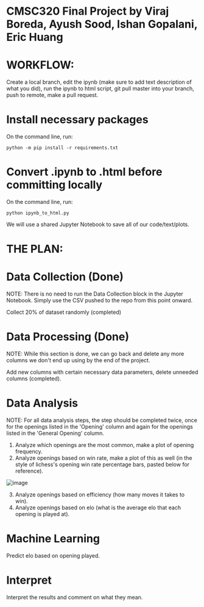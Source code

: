 # CMSC320 Final Project by Viraj Boreda, Ayush Sood, Ishan Gopalani, Eric Huang

# WORKFLOW:
Create a local branch, edit the ipynb (make sure to add text description of what you did), run the ipynb to html script, git pull master into your branch, push to remote, make a pull request.

# Install necessary packages

On the command line, run:
```
python -m pip install -r requirements.txt
```

# Convert .ipynb to .html before committing locally

On the command line, run:
```
python ipynb_to_html.py
```

We will use a shared Jupyter Notebook to save all of our code/text/plots.

# THE PLAN:

# Data Collection (Done)

NOTE: There is no need to run the Data Collection block in the Jupyter Notebook. Simply use the CSV pushed to the repo from this point onward.

Collect 20% of dataset randomly (completed)

# Data Processing (Done)

NOTE: While this section is done, we can go back and delete any more columns we don't end up using by the end of the project.

Add new columns with certain necessary data parameters, delete unneeded columns (completed).

# Data Analysis

NOTE: For all data analysis steps, the step should be completed twice, once for the openings listed in the 'Opening' column and again for the openings listed in the 'General Opening' column.

1. Analyze which openings are the most common, make a plot of opening frequency.
2. Analyze openings based on win rate, make a plot of this as well (in the style of lichess's opening win rate percentage bars, pasted below for reference).

![image](https://user-images.githubusercontent.com/59675106/234154051-bc510083-7984-4a56-8113-0644bcdb571f.png)

3. Analyze openings based on efficiency (how many moves it takes to win).
4. Analyze openings based on elo (what is the average elo that each opening is played at).

# Machine Learning
Predict elo based on opening played.

# Interpret
Interpret the results and comment on what they mean.
